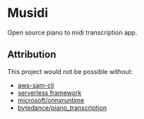 # Musidi

Open source piano to midi transcription app.

## Attribution

This project would not be possible without:

- [aws-sam-cli](https://github.com/aws/aws-sam-cli)
- [serverless framework](https://github.com/serverless/serverless)
- [microsoft/onnxruntime](https://github.com/microsoft/onnxruntime)
- [bytedance/piano_transcription](https://github.com/bytedance/piano_transcription)
